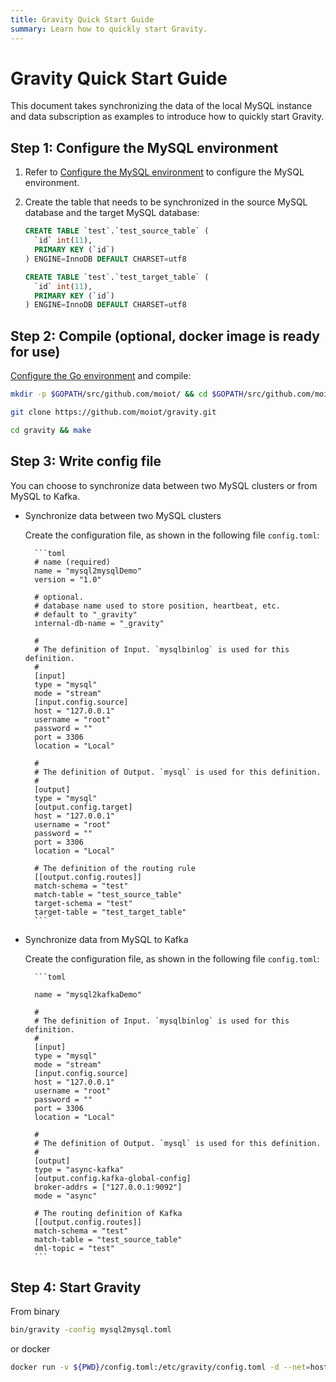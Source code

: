 ```yaml
---
title: Gravity Quick Start Guide
summary: Learn how to quickly start Gravity.
---
```


# Gravity Quick Start Guide

This document takes synchronizing the data of the local MySQL instance and data subscription as examples to introduce how to quickly start Gravity.

## Step 1: Configure the MySQL environment

1. Refer to [Configure the MySQL environment](https://github.com/moiot/gravity/blob/master/docs/2.0/03-inputs-en.md#mysql-environment-configuration) to configure the MySQL environment.

2. Create the table that needs to be synchronized in the source MySQL database and the target MySQL database:

    ```sql
    CREATE TABLE `test`.`test_source_table` (
      `id` int(11),
      PRIMARY KEY (`id`)
    ) ENGINE=InnoDB DEFAULT CHARSET=utf8

    CREATE TABLE `test`.`test_target_table` (
      `id` int(11),
      PRIMARY KEY (`id`)
    ) ENGINE=InnoDB DEFAULT CHARSET=utf8
    ```

## Step 2: Compile (optional, docker image is ready for use)

[Configure the Go environment](https://golang.org/doc/install) and compile:

```bash
mkdir -p $GOPATH/src/github.com/moiot/ && cd $GOPATH/src/github.com/moiot/

git clone https://github.com/moiot/gravity.git

cd gravity && make

```

## Step 3: Write config file 

You can choose to synchronize data between two MySQL clusters or from MySQL to Kafka.

- Synchronize data between two MySQL clusters

    Create the configuration file, as shown in the following file `config.toml`:

        ```toml
        # name (required)
        name = "mysql2mysqlDemo"
        version = "1.0"
        
        # optional. 
        # database name used to store position, heartbeat, etc. 
        # default to "_gravity"
        internal-db-name = "_gravity"
        
        #
        # The definition of Input. `mysqlbinlog` is used for this definition.
        #
        [input]
        type = "mysql"
        mode = "stream"
        [input.config.source]
        host = "127.0.0.1"
        username = "root"
        password = ""
        port = 3306
        location = "Local"

        #
        # The definition of Output. `mysql` is used for this definition.
        #
        [output]
        type = "mysql"
        [output.config.target]
        host = "127.0.0.1"
        username = "root"
        password = ""
        port = 3306
        location = "Local"

        # The definition of the routing rule
        [[output.config.routes]]
        match-schema = "test"
        match-table = "test_source_table"
        target-schema = "test"
        target-table = "test_target_table"
        ```

- Synchronize data from MySQL to Kafka

    Create the configuration file, as shown in the following file `config.toml`:

        ```toml
        
        name = "mysql2kafkaDemo"
 
        #
        # The definition of Input. `mysqlbinlog` is used for this definition.
        #
        [input]
        type = "mysql"
        mode = "stream"
        [input.config.source]
        host = "127.0.0.1"
        username = "root"
        password = ""
        port = 3306
        location = "Local"

        #
        # The definition of Output. `mysql` is used for this definition.
        #
        [output]
        type = "async-kafka"
        [output.config.kafka-global-config]
        broker-addrs = ["127.0.0.1:9092"]
        mode = "async"

        # The routing definition of Kafka
        [[output.config.routes]]
        match-schema = "test"
        match-table = "test_source_table"
        dml-topic = "test"
        ```

## Step 4: Start Gravity
From binary
```bash
bin/gravity -config mysql2mysql.toml
```
or docker
```bash
docker run -v ${PWD}/config.toml:/etc/gravity/config.toml -d --net=host moiot/gravity:latest
```